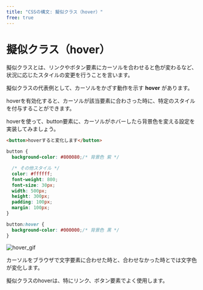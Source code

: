 ```yaml
---
title: "CSSの構文: 擬似クラス（hover）"
free: true
---
```


# 擬似クラス（hover）

擬似クラスとは、リンクやボタン要素にカーソルを合わせると色が変わるなど、状況に応じたスタイルの変更を行うことを言います。

擬似クラスの代表例として、カーソルをかざす動作を示す **hover** があります。

hoverを有効化すると、カーソルが該当要素に合わさった時に、特定のスタイルを付与することができます。

hoverを使って、button要素に、カーソルがホバーしたら背景色を変える設定を実装してみましょう。

```html
<button>hoverすると変化します</button>
```

```css
button {
  background-color: #800080;/* 背景色 紫 */

  /* その他スタイル */
  color: #ffffff;
  font-weight: 800;
  font-size: 30px;
  width: 500px;
  height: 300px;
  padding: 100px;
  margin: 100px;
}

button:hover {
  background-color: #000000;/* 背景色 黒 */
}
```

![hover_gif](./images/hover_gif.gif)

カーソルをブラウザで文字要素に合わせた時と、合わせなかった時とでは文字色が変化します。

擬似クラスのhoverは、特にリンク、ボタン要素でよく使用します。
